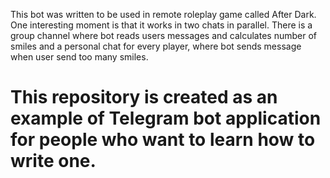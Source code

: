 This bot was written to be used in remote roleplay game called After Dark. One interesting moment is that it works in two chats in parallel. There is a group channel where bot reads users messages and calculates number of smiles and a personal chat for every player, where bot sends message when user send too many smiles.

# This repository is created as an example of Telegram bot application for people who want to learn how to write one.
